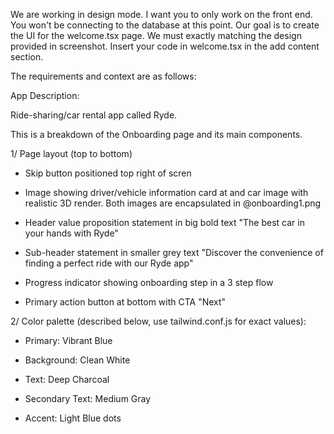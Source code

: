 We are working in design mode. I want you to only work on the front end. You won't be connecting to the database at this point. Our goal is to create the UI for the welcome.tsx page. We must exactly matching the design provided in screenshot. Insert your code in welcome.tsx in the add content section.

The requirements and context are as follows:

App Description:

Ride-sharing/car rental app called Ryde.

This is a breakdown of the Onboarding page and its main components.

1/ Page layout (top to bottom)

- Skip button positioned top right of scren

- Image showing driver/vehicle information card at and car image with realistic 3D render. Both images are encapsulated in @onboarding1.png

- Header value proposition statement in big bold text "The best car in your hands with Ryde"

- Sub-header statement in smaller grey text "Discover the convenience of finding a perfect ride with our Ryde app"

- Progress indicator showing onboarding step in a 3 step flow

- Primary action button at bottom with CTA "Next"

2/ Color palette (described below, use tailwind.conf.js for exact values):

- Primary: Vibrant Blue

- Background: Clean White

- Text: Deep Charcoal

- Secondary Text: Medium Gray

- Accent: Light Blue dots
